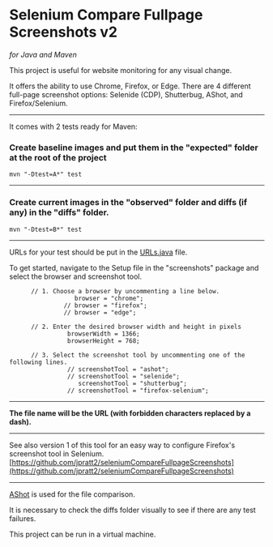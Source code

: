 # Selenium Compare Fullpage Screenshots v2
*for Java and Maven*


This project is useful for website monitoring for any visual change.  

It offers the ability to use Chrome, Firefox, or Edge. There are 4 different full-page screenshot options: Selenide (CDP), Shutterbug, AShot, and Firefox/Selenium.

---


It comes with 2 tests ready for Maven:

### Create baseline images and put them in the "expected" folder at the root of the project  
`mvn "-Dtest=A*" test`  

---
### Create current images in the "observed" folder and diffs (if any) in the "diffs" folder.  
`mvn "-Dtest=B*" test`  

---
URLs for your test should be put in the [URLs.java](https://github.com/jpratt2/seleniumCompareFullpageScreenshotsv2/blob/master/src/test/java/screenshots/URLs.java) file.  

To get started, navigate to the Setup file in the "screenshots" package and select the browser and screenshot tool.

          // 1. Choose a browser by uncommenting a line below.
                      browser = "chrome";
                   // browser = "firefox";
                   // browser = "edge";      

          // 2. Enter the desired browser width and height in pixels
                    browserWidth = 1366;
                    browserHeight = 768;

          // 3. Select the screenshot tool by uncommenting one of the following lines.
                    // screenshotTool = "ashot";
                    // screenshotTool = "selenide"; 
                       screenshotTool = "shutterbug";
                    // screenshotTool = "firefox-selenium";


---
**The file name will be the URL (with forbidden characters replaced by a dash).**


---
See also version 1 of this tool for an easy way to configure Firefox's screenshot tool in Selenium. 
[https://github.com/jpratt2/seleniumCompareFullpageScreenshots](https://github.com/jpratt2/seleniumCompareFullpageScreenshots) 

---

[AShot](https://github.com/pazone/ashot) is used for the file comparison.  

It is necessary to check the diffs folder visually to see if there are any test failures.  

This project can be run in a virtual machine.

